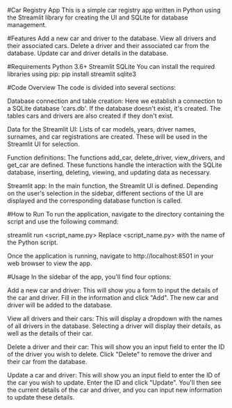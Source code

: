 #Car Registry App
This is a simple car registry app written in Python using the Streamlit library for creating the UI and SQLite for database management.

#Features
Add a new car and driver to the database.
View all drivers and their associated cars.
Delete a driver and their associated car from the database.
Update car and driver details in the database.

#Requirements
Python 3.6+
Streamlit
SQLite
You can install the required libraries using pip:
pip install streamlit sqlite3

#Code Overview
The code is divided into several sections:

Database connection and table creation: Here we establish a connection to a SQLite database 'cars.db'. If the database doesn't exist, it's created. The tables cars and drivers are also created if they don't exist.

Data for the Streamlit UI: Lists of car models, years, driver names, surnames, and car registrations are created. These will be used in the Streamlit UI for selection.

Function definitions: The functions add_car, delete_driver, view_drivers, and get_car are defined. These functions handle the interaction with the SQLite database, inserting, deleting, viewing, and updating data as necessary.

Streamlit app: In the main function, the Streamlit UI is defined. Depending on the user's selection in the sidebar, different sections of the UI are displayed and the corresponding database function is called.

#How to Run
To run the application, navigate to the directory containing the script and use the following command:


streamlit run <script_name.py>
Replace <script_name.py> with the name of the Python script.

Once the application is running, navigate to http://localhost:8501 in your web browser to view the app.

#Usage
In the sidebar of the app, you'll find four options:

Add a new car and driver: This will show you a form to input the details of the car and driver. Fill in the information and click "Add". The new car and driver will be added to the database.

View all drivers and their cars: This will display a dropdown with the names of all drivers in the database. Selecting a driver will display their details, as well as the details of their car.

Delete a driver and their car: This will show you an input field to enter the ID of the driver you wish to delete. Click "Delete" to remove the driver and their car from the database.

Update a car and driver: This will show you an input field to enter the ID of the car you wish to update. Enter the ID and click "Update". You'll then see the current details of the car and driver, and you can input new information to update these details.
 
